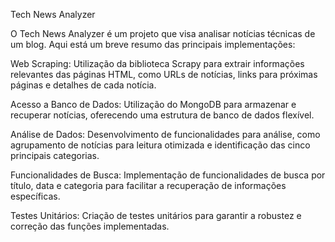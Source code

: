 Tech News Analyzer  

O Tech News Analyzer é um projeto que visa analisar notícias técnicas de um blog. 
Aqui está um breve resumo das principais implementações:

Web Scraping:
Utilização da biblioteca Scrapy para extrair informações relevantes das páginas HTML, como URLs de notícias,
links para próximas páginas e detalhes de cada notícia.

Acesso a Banco de Dados:
Utilização do MongoDB para armazenar e recuperar notícias, oferecendo uma estrutura de banco de dados flexível.

Análise de Dados:
Desenvolvimento de funcionalidades para análise, como agrupamento de notícias para leitura otimizada e identificação das cinco principais categorias.

Funcionalidades de Busca:
Implementação de funcionalidades de busca por título, data e categoria para facilitar a recuperação de informações específicas.

Testes Unitários:
Criação de testes unitários para garantir a robustez e correção das funções implementadas.
